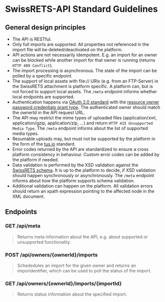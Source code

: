 # SwissRETS-API Standard Guidelines

## General design principles
* The API is RESTful.
* Only full imports are supported. All properties not referenced in the import file will be deleted/deactivated on the platform. 
* API actions are not necessarily idempotent. E.g. an import for an owner can be blocked while another import for that owner is running (returns `HTTP 409 Conflict`).
* The import processing is asynchronous. The state of the import can be polled by a specific endpoint.
* The support of local assets with file:// URIs (e.g. from an FTP-Server) in the SwissRETS attachment is platform specific. A platform can, but is not forced to support local assets. The `/meta` endpoint informs whether local endpoints are supported. 
* Authentication happens via [OAuth 2.0 standard](https://oauth.net/2/) with the [resource owner password credentials grant type](https://tools.ietf.org/html/rfc6749#section-4.3). The authenticated owner should match the ownerId in the API request URL.
* The API may restrict the mime types of uploaded files (application/xml, application/gzip, application/zip, ...) and return `HTTP 415 Unsupported Media Type`. The `/meta` endpoint informs about the list of supported media types. 
* Resumable uploads may, but must not be supported by the platform in the form of the [tus.io](https://tus.io/) standard. 
* Error codes returned by the API are standardized to ensure a cross platform consistency in behaviour. Custom error codes can be added by the platform if needed.
* Data validation is performed by the XSD validation against the [SwissRETS schema](https://github.com/qualipool/swissrets/blob/master/schema/schema.xsd). It is up to the platform to decide, if XSD validation should happen synchronously or asynchronously. The `/meta` endpoint informs about how the platform supports schema validation.
* Additional validation can happen on the platform. All validation errors should return an xpath expression pointing to the affected node in the XML document. 

## Endpoints

### GET /api/meta

> Returns meta information about the API, e.g. about supported or unsupported functionality.

### POST /api/owners/{ownerId}/imports

> Schededules an import for the given owner and returns an imporidentifier, which can be used to poll the status of the import.

### GET /api/owners/{ownerId}/imports/{importId}

> Returns status information about the specified import.